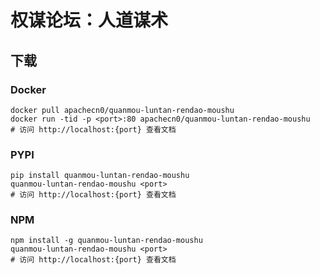 # 权谋论坛：人道谋术

## 下载

### Docker

```
docker pull apachecn0/quanmou-luntan-rendao-moushu
docker run -tid -p <port>:80 apachecn0/quanmou-luntan-rendao-moushu
# 访问 http://localhost:{port} 查看文档
```

### PYPI

```
pip install quanmou-luntan-rendao-moushu
quanmou-luntan-rendao-moushu <port>
# 访问 http://localhost:{port} 查看文档
```

### NPM

```
npm install -g quanmou-luntan-rendao-moushu
quanmou-luntan-rendao-moushu <port>
# 访问 http://localhost:{port} 查看文档
```